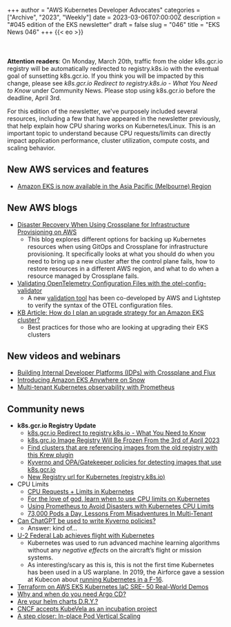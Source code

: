 +++
author = "AWS Kubernetes Developer Advocates"
categories = ["Archive", "2023", "Weekly"]
date = 2023-03-06T07:00:00Z
description = "#045 edition of the EKS newsletter"
draft = false
slug = "046"
title = "EKS News 046"
+++
{{< eo >}}
<br/><br/><br/><br/>
**Attention readers**: On Monday, March 20th, traffic from the older k8s.gcr.io registry will be automatically redirected to registry.k8s.io with the eventual goal of sunsetting k8s.gcr.io. If you think you will be impacted by this change, please see *k8s.gcr.io Redirect to registry.k8s.io - What You Need to Know* under Community News. Please stop using k8s.gcr.io before the deadline, April 3rd. 

For this edition of the newsletter, we've purposely included several resources, including a few that have appeared in the newsletter previously, that help explain how CPU sharing works on Kubernetes/Linux. This is an important topic to understand because CPU requests/limits can directly impact application performance, cluster utilization, compute costs, and scaling behavior. 

## New AWS services and features
* [Amazon EKS is now available in the Asia Pacific (Melbourne) Region](https://aws.amazon.com/about-aws/whats-new/2023/03/amazon-eks-asia-pacific-melbourne-region/)

## New AWS blogs
* [Disaster Recovery When Using Crossplane for Infrastructure Provisioning on AWS](https://aws.amazon.com/blogs/opensource/disaster-recovery-when-using-crossplane-for-infrastructure-provisioning-on-aws/)
    * This blog explores different options for backing up Kubernetes resources when using GitOps and Crossplane for infrastructure provisioning. It specifically looks at what you should do when you need to bring up a new cluster after the control plane fails, how to restore resources in a different AWS region, and what to do when a resource managed by Crossplane fails. 
* [Validating OpenTelemetry Configuration Files with the otel-config-validator](https://aws.amazon.com/blogs/opensource/validating-opentelemetry-configuration-files-with-the-otel-config-validator/)
    * A new [validation tool](https://github.com/lightstep/otel-config-validator) has been co-developed by AWS and Lightstep to verify the syntax of the OTEL configuration files. 
* [KB Article: How do I plan an upgrade strategy for an Amazon EKS cluster?](https://aws.amazon.com/premiumsupport/knowledge-center/eks-plan-upgrade-cluster/)
    * Best practices for those who are looking at upgrading their EKS clusters

## New videos and webinars
* [Building Internal Developer Platforms (IDPs) with Crossplane and Flux](https://www.youtube.com/watch?v=jIVMJ0NbqtE)
* [Introducing Amazon EKS Anywhere on Snow](https://www.youtube.com/watch?v=14Tx_Qo4wZw)
* [Multi-tenant Kubernetes observability with Prometheus](https://www.youtube.com/watch?v=TzTZfjDKtSU)

## Community news
* **k8s.gcr.io Registry Update**
    * [k8s.gcr.io Redirect to registry.k8s.io - What You Need to Know](https://kubernetes.io/blog/2023/03/10/image-registry-redirect/)
    * [k8s.grc.io Image Registry Will Be Frozen From the 3rd of April 2023](https://kubernetes.io/blog/2023/02/06/k8s-gcr-io-freeze-announcement/)
    * [Find clusters that are referencing images from the old registry with this Krew plugin](https://groups.google.com/a/kubernetes.io/g/dev/c/Oq8HUQJQkXQ/m/rff9ePAaAQAJ?pli=1)
    * [Kyverno and OPA/Gatekeeper policies for detecting images that use k8s.gcr.io](https://github.com/aws/aws-eks-best-practices/tree/master/policies/k8s-registry-deprecation)
    * [New Registry url for Kubernetes (registry.k8s.io)](https://github.com/kubernetes/k8s.io/wiki/New-Registry-url-for-Kubernetes-(registry.k8s.io)#why-a-new-url)
* CPU Limits    
    * [CPU Requests + Limits in Kubernetes](https://itnext.io/cpu-limits-and-requests-in-kubernetes-fa9d55948b7c)
    * [For the love of god, learn when to use CPU limits on Kubernetes](https://medium.com/@eliran89c/for-the-love-of-god-learn-when-to-use-cpu-limits-on-kubernetes-2225341e9dbd)
    * [Using Prometheus to Avoid Disasters with Kubernetes CPU Limits](https://aws.amazon.com/blogs/containers/using-prometheus-to-avoid-disasters-with-kubernetes-cpu-limits/)
    * [73,000 Pods a Day, Lessons From Misadventures In Multi-Tenant](https://www.youtube.com/watch?v=NqtfDy_KAqg)
* [Can ChatGPT be used to write Kyverno policies?](https://nirmata.com/2023/03/06/can-chatgpt-be-used-to-write-kyverno-policies/)
    * Answer: kind of...
* [U-2 Federal Lab achieves flight with Kubernetes](https://www.af.mil/News/Article-Display/Article/2375297/u-2-federal-lab-achieves-flight-with-kubernetes/)
    * Kubernetes was used to run advanced machine learning algorithms without any *negative effects* on the aircraft’s flight or mission systems.
    * As interesting/scary as this is, this is not the first time Kubernetes has been used in a US warplane. In 2019, the Airforce gave a session at Kubecon about [running Kubernetes in a F-16](https://youtu.be/YjZ4AZ7hRM0). 
* [Terraform on AWS EKS Kubernetes IaC SRE- 50 Real-World Demos](https://www.udemy.com/course/terraform-on-aws-eks-kubernetes-iac-sre-50-real-world-demos/)
* [Why and when do you need Argo CD?](https://mkdev.me/posts/why-and-when-do-you-need-argo-cd)
* [Are your helm charts D.R.Y.?](https://yonahdissen.medium.com/are-your-helm-charts-d-r-y-d2d440b1a06)
* [CNCF accepts KubeVela as an incubation project](https://medium.com/napptive/kubevela-joins-cncf-incubator-80673474045b)
* [A step closer: In-place Pod Vertical Scaling](https://github.com/kubernetes/kubernetes/pull/102884)